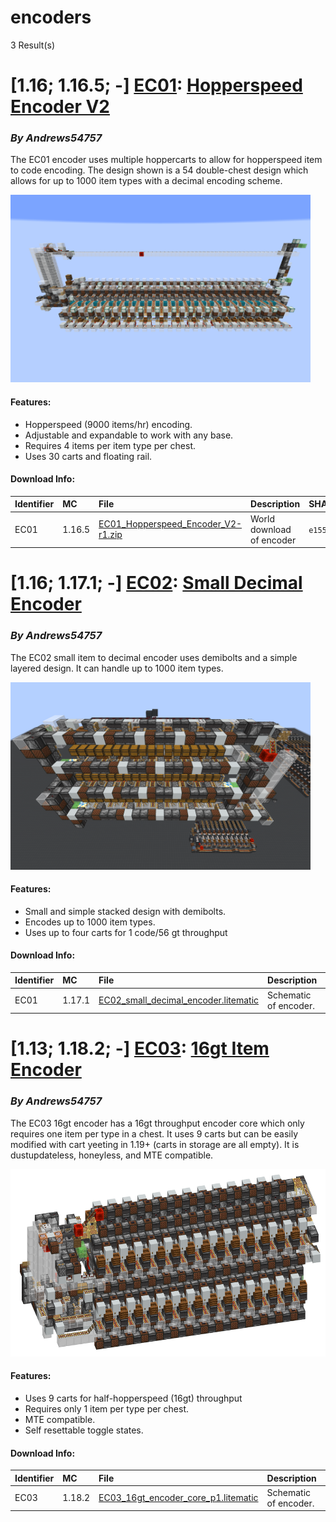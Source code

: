 # encoders
3 Result(s)

# [1.16; 1.16.5; -] [EC01](EC01%20Hopperspeed%20Encoder%20V2): [Hopperspeed Encoder V2](EC01%20Hopperspeed%20Encoder%20V2/EC01_Hopperspeed_Encoder_V2.pdf)
### *By Andrews54757*

The EC01 encoder uses multiple hoppercarts to allow for hopperspeed item to code encoding. The design shown is a 54 double-chest design which allows for up to 1000 item types with a decimal encoding scheme.

<img src="EC01%20Hopperspeed%20Encoder%20V2/encoder.png?raw=1" height="300px">

#### Features:
- Hopperspeed (9000 items/hr) encoding.
- Adjustable and expandable to work with any base.
- Requires 4 items per item type per chest.
- Uses 30 carts and floating rail.

#### Download Info:
|Identifier   | MC       | File                                                                                                               | Description                 | SHA256                                                              |
|------------ |:-------- |:------------------------------------------------------------------------------------------------------------------ |:--------------------------- |:--------------------------------------------------------------------|
|EC01         | 1.16.5   | [EC01_Hopperspeed_Encoder_V2-r1.zip](EC01%20Hopperspeed%20Encoder%20V2/EC01_Hopperspeed_Encoder_V2-r1.zip?raw=1)   | World download of encoder   | `e155977b3e8abb93a0bc24d3ba991a1c1644c95c4f293305fcf6dab5ed314ee1`  |



# [1.16; 1.17.1; -] [EC02](EC02%20Small%20Decimal%20Encoder): [Small Decimal Encoder](EC02%20Small%20Decimal%20Encoder/EC02_Small_Decimal_Encoder.pdf)
### *By Andrews54757*

The EC02 small item to decimal encoder uses demibolts and a simple layered design. It can handle up to 1000 item types.

<img src="EC02%20Small%20Decimal%20Encoder/small.png?raw=1" height="300px">

#### Features:
- Small and simple stacked design with demibolts.
- Encodes up to 1000 item types.
- Uses up to four carts for 1 code/56 gt throughput

#### Download Info:
|Identifier   | MC       | File                                                                                                                  | Description             | SHA256                                                              |
|------------ |:-------- |:--------------------------------------------------------------------------------------------------------------------- |:----------------------- |:--------------------------------------------------------------------|
|EC01         | 1.17.1   | [EC02_small_decimal_encoder.litematic](EC02%20Small%20Decimal%20Encoder/EC02_small_decimal_encoder.litematic?raw=1)   | Schematic of encoder.   | `d295d52c4ed82e0ac3da00896992296099a91dec669794c2af2bbae55c03d4a1`  |



# [1.13; 1.18.2; -] [EC03](EC03%2016gt%20Item%20Encoder): [16gt Item Encoder](EC03%2016gt%20Item%20Encoder/EC03_16gt_Item_Encoder.pdf)
### *By Andrews54757*

The EC03 16gt encoder has a 16gt throughput encoder core which only requires one item per type in a chest. It uses 9 carts but can be easily modified with cart yeeting in 1.19+ (carts in storage are all empty). It is dustupdateless, honeyless, and MTE compatible.

<img src="EC03%2016gt%20Item%20Encoder/coder.png?raw=1" height="300px">

#### Features:
- Uses 9 carts for half-hopperspeed (16gt) throughput
- Requires only 1 item per type per chest.
- MTE compatible.
- Self resettable toggle states.

#### Download Info:
|Identifier   | MC       | File                                                                                                            | Description             | SHA256                                                              |
|------------ |:-------- |:--------------------------------------------------------------------------------------------------------------- |:----------------------- |:--------------------------------------------------------------------|
|EC03         | 1.18.2   | [EC03_16gt_encoder_core_p1.litematic](EC03%2016gt%20Item%20Encoder/EC03_16gt_encoder_core_p1.litematic?raw=1)   | Schematic of encoder.   | `1a7a95ca957624724af88fd1bf53dc9e40a7ed153d265eff1c2bd2f1374ec291`  |
